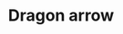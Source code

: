 ---
layout: item
title: Dragon arrow
item-id: 11212
datatable: true
id: 11212
name: "Dragon arrow"
members: true
lowalch: 320
highalch: 480
examine: "An arrow made using a dragon's talon."
monsters:
  - id: 6618
    name: "Crazy archaeologist"
    members: true
    combat_level: 204
    wiki_url: "https://oldschool.runescape.wiki/w/Crazy_archaeologist"
    drops:
      - quantity: "75"
        rarity: 0.0078125
    image: ""
  - id: 7806
    name: "Deranged archaeologist"
    members: true
    combat_level: 276
    wiki_url: "https://oldschool.runescape.wiki/w/Deranged_archaeologist"
    drops:
      - quantity: "60"
        rarity: 0.0078125
    image: "https://oldschool.runescape.wiki/images/5/58/Deranged_archaeologist_chathead.png?a7568"
---